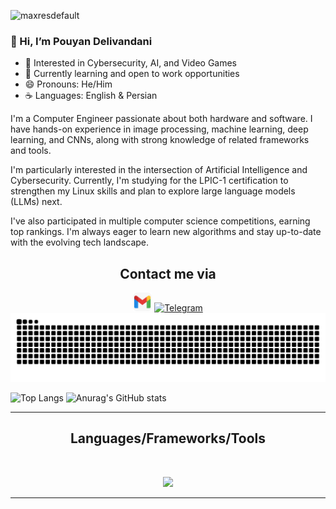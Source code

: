 
![maxresdefault](https://github.com/user-attachments/assets/d72c3011-fd79-4ca5-875b-92f80c8e5f4a)

### 👋 Hi, I’m Pouyan Delivandani

- 👀 Interested in Cybersecurity, AI, and Video Games  
- 🌱 Currently learning and open to work opportunities  
- 😄 Pronouns: He/Him  
- ☕ Languages: English & Persian  

I'm a Computer Engineer passionate about both hardware and software.
I have hands-on experience in image processing, machine learning, deep learning, and CNNs, along with strong knowledge of related frameworks and tools.

I'm particularly interested in the intersection of Artificial Intelligence and Cybersecurity.
Currently, I'm studying for the LPIC-1 certification to strengthen my Linux skills and plan to explore large language models (LLMs) next.

I've also participated in multiple computer science competitions, earning top rankings.
I'm always eager to learn new algorithms and stay up-to-date with the evolving tech landscape.

<!-- Socials -->
<h2 align="center">Contact me via</h2>

<div align="center">
  <!--  Mail  -->
  <a href="mailto:pouyan.delivandani@gmail.com" target="_blank"><img src="https://github.com/tandpfun/skill-icons/blob/main/icons/Gmail-Light.svg" target="_blank" alt="Gmail"       width="30px"></a>
  <!--  Telegram  -->
  <a href = "https://t.me/brotherinarm"><img src="https://skills-icons.vercel.app/api/icons?i=telegram" target="_blank" alt="Telegram"     width="30px"></a>
</div>



<picture>
  <source media="(prefers-color-scheme: dark)" srcset="https://raw.githubusercontent.com/Alpha-lacrim/Alpha-lacrim/output/github-contribution-grid-snake-dark.svg">
  <source media="(prefers-color-scheme: light)" srcset="https://raw.githubusercontent.com/Alpha-lacrim/Alpha-lacrim/output/github-contribution-grid-snake.svg">
  <img alt="github contribution grid snake animation" src="https://raw.githubusercontent.com/Alpha-lacrim/Alpha-lacrim/output/github-contribution-grid-snake.svg">
</picture>

![Top Langs](https://github-readme-stats.vercel.app/api/top-langs/?username=Alpha-lacrim&theme=radical)
![Anurag's GitHub stats](https://github-readme-stats.vercel.app/api?username=Alpha-Lacrim&show_icons=true&theme=radical)

<!-- Languages -->
<hr>
<h2 align="center">Languages/Frameworks/Tools</h2>
<br>
<p align="center">
  <a href="https://skillicons.dev">
    <img src="https://skillicons.dev/icons?i=git,github,opencv,tensorflow,python,c,cpp,java,anaconda,linux,kali,ubuntu,vscode,clion,pycharm,idea&perline=4" /><br>
  </a>
<hr>





